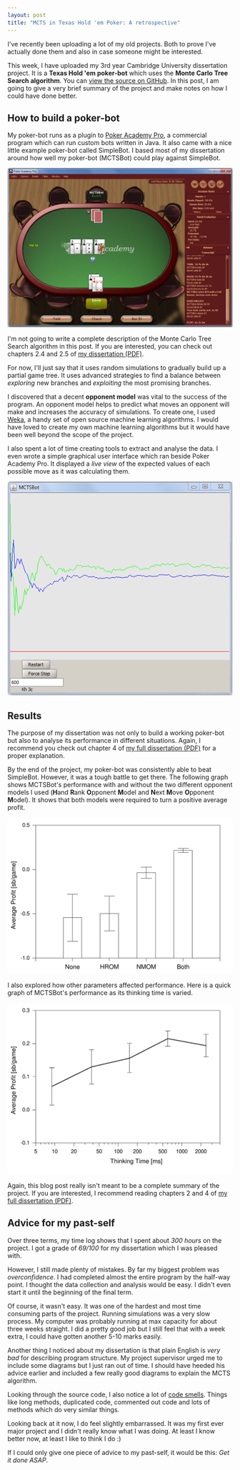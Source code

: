 ```yaml
---
layout: post
title: "MCTS in Texas Hold 'em Poker: A retrospective"
---
```


I've recently been uploading a lot of my old projects. Both to prove I've actually done them and also in case someone might be interested.

This week, I have uploaded my 3rd year Cambridge University dissertation project. It is a **Texas Hold 'em poker-bot** which uses the **Monte Carlo Tree Search algorithm**. You can [view the source on GitHub](https://github.com/davidxmoody/mctsbot). In this post, I am going to give a very brief summary of the project and make notes on how I could have done better.


## How to build a poker-bot

My poker-bot runs as a plugin to [Poker Academy Pro](http://www.poker-academy.com/poker-software/), a commercial program which can run custom bots written in Java. It also came with a nice little example poker-bot called SimpleBot. I based most of my dissertation around how well my poker-bot (MCTSBot) could play against SimpleBot. 

![Screenshot of Poker Academy Pro](/images/mcts-in-texas-hold-em-poker-a-retrospective/PAP1.png)

I'm not going to write a complete description of the Monte Carlo Tree Search algorithm in this post. If you are interested, you can check out chapters 2.4 and 2.5 of [my dissertation (PDF)][diss].

For now, I'll just say that it uses random simulations to gradually build up a partial game tree. It uses advanced strategies to find a balance between *exploring* new branches and *exploiting* the most promising branches.

I discovered that a decent **opponent model** was vital to the success of the program. An opponent model helps to predict what moves an opponent will make and increases the accuracy of simulations. To create one, I used [Weka](http://www.cs.waikato.ac.nz/ml/weka/), a handy set of open source machine learning algorithms. I would have loved to create my own machine learning algorithms but it would have been well beyond the scope of the project. 

I also spent a lot of time creating tools to extract and analyse the data. I even wrote a simple graphical user interface which ran beside Poker Academy Pro. It displayed a *live view* of the expected values of each possible move as it was calculating them. 

![Screenshot of my GUI](/images/mcts-in-texas-hold-em-poker-a-retrospective/GUI.png)

## Results

The purpose of my dissertation was not only to build a working poker-bot but also to analyse its performance in different situations. Again, I recommend you check out chapter 4 of [my full dissertation (PDF)][diss] for a proper explanation. 

By the end of the project, my poker-bot was consistently able to beat SimpleBot. However, it was a tough battle to get there. The following graph shows MCTSBot's performance with and without the two different opponent models I used (**H**and **R**ank **O**pponent **M**odel and **N**ext **M**ove **O**pponent **M**odel). It shows that both models were required to turn a positive average profit. 

![Graph showing the effectiveness of different opponent models](/images/mcts-in-texas-hold-em-poker-a-retrospective/SBvMB-oppmodels-v2.png)

I also explored how other parameters affected performance. Here is a quick graph of MCTSBot's performance as its thinking time is varied.

![Graph showing the effects of varying thinking time](/images/mcts-in-texas-hold-em-poker-a-retrospective/SBvMB-time.png)

Again, this blog post really isn't meant to be a complete summary of the project. If you are interested, I recommend reading chapters 2 and 4 of [my full dissertation (PDF)][diss].

## Advice for my past-self

Over three terms, my time log shows that I spent about *300 hours* on the project. I got a grade of *69/100* for my dissertation which I was pleased with. 

However, I still made plenty of mistakes. By far my biggest problem was *overconfidence*. I had completed almost the entire program by the half-way point. I thought the data collection and analysis would be easy. I didn't even start it until the beginning of the final term. 

Of course, it wasn't easy. It was one of the hardest and most time consuming parts of the project. Running simulations was a very slow process. My computer was probably running at max capacity for about three weeks straight. I did a pretty good job but I still feel that with a week extra, I could have gotten another 5-10 marks easily. 

Another thing I noticed about my dissertation is that plain English is *very bad* for describing program structure. My project supervisor urged me to include some diagrams but I just ran out of time. I should have heeded his advice earlier and included a few really good diagrams to explain the MCTS algorithm. 

Looking through the source code, I also notice a lot of [code smells](http://blog.codinghorror.com/code-smells/). Things like long methods, duplicated code, commented out code and lots of methods which do very similar things.

Looking back at it now, I do feel slightly embarrassed. It was my first ever major project and I didn't really know what I was doing. At least I know better now, at least I like to think I do :)

If I could only give one piece of advice to my past-self, it would be this: *Get it done ASAP*. 

[diss]: https://github.com/davidxmoody/mctsbot/raw/master/Dissertation.pdf
